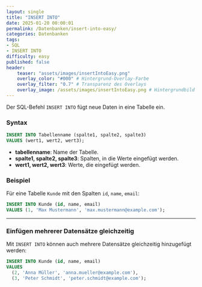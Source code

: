 ```yaml
---
layout: single
title: "INSERT INTO"
date: 2025-01-20 00:00:01
permalink: /Datenbanken/insert-into-easy/
categories: Datenbanken
tags:
- SQL
- INSERT INTO
difficulty: easy
published: false
header:
    teaser: "assets/images/insertIntoEasy.png"
    overlay_color: "#000" # Hintergrund-Overlay-Farbe
    overlay_filter: "0.7" # Transparenz des Overlays
    overlay_image: /assets/images/insertIntoEasy.png # Hintergrundbild
---
```


Der SQL-Befehl `INSERT INTO` fügt neue Daten in eine Tabelle ein. 

### Syntax

```sql
INSERT INTO Tabellenname (spalte1, spalte2, spalte3)
VALUES (wert1, wert2, wert3);
```

- **tabellenname**: Name der Tabelle.
- **spalte1, spalte2, spalte3**: Spalten, in die Werte eingefügt werden.
- **wert1, wert2, wert3**: Werte, die eingefügt werden.

### Beispiel
Für eine Tabelle `Kunde` mit den Spalten `id`, `name`, `email`:

```sql
INSERT INTO Kunde (id, name, email)
VALUES (1, 'Max Mustermann', 'max.mustermann@example.com');
```

---

### Einfügen mehrerer Datensätze gleichzeitig
Mit `INSERT INTO` können auch mehrere Datensätze gleichzeitig hinzugefügt werden:

```sql
INSERT INTO Kunde (id, name, email)
VALUES 
  (2, 'Anna Müller', 'anna.mueller@example.com'),
  (3, 'Peter Schmidt', 'peter.schmidt@example.com');
```
